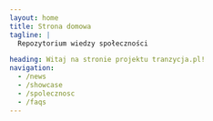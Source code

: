 ```yaml
---
layout: home
title: Strona domowa
tagline: |
  Repozytorium wiedzy społeczności

heading: Witaj na stronie projektu tranzycja.pl!
navigation:
  - /news
  - /showcase
  - /spolecznosc
  - /faqs
---
```

